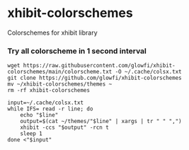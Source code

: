 # xhibit-colorschemes

Colorschemes for xhibit library

### Try all colorscheme in 1 second interval

```
wget https://raw.githubusercontent.com/glowfi/xhibit-colorschemes/main/colorscheme.txt -O ~/.cache/colsx.txt
git clone https://github.com/glowfi/xhibit-colorschemes
mv ~/xhibit-colorschemes/themes ~
rm -rf xhibit-colorschemes

input=~/.cache/colsx.txt
while IFS= read -r line; do
	echo "$line"
	output=$(cat ~/themes/"$line" | xargs | tr " " ",")
	xhibit -ccs "$output" -rcn t
	sleep 1
done <"$input"
```
